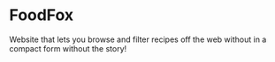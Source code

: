 # FoodFox
Website that lets you browse and filter recipes off the web without in a compact form without the story!
